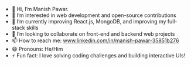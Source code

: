 - 👋 Hi, I’m Manish Pawar.  
- 👀 I’m interested in web development and open-source contributions  
- 🌱 I’m currently improving React.js, MongoDB, and improving my full-stack skills  
- 💞️ I’m looking to collaborate on front-end and backend web projects  
- 📫 How to reach me: www.linkedin.com/in/manish-pawar-35851b276
- 😄 Pronouns: He/Him  
- ⚡ Fun fact: I love solving coding challenges and building interactive UIs!  
